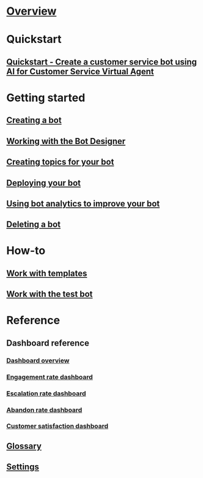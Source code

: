 # [Overview](overview.md)

# Quickstart

## [Quickstart - Create a customer service bot using AI for Customer Service Virtual Agent](quickstart.md)

# Getting started

## [Creating a bot](getting-started-create-bot.md)

## [Working with the Bot Designer](getting-started-bot-designer.md)

## [Creating topics for your bot](getting-started-create-topics.md)

## [Deploying your bot](getting-started-deploy.md)

## [Using bot analytics to improve your bot](getting-started-analytics.md)

## [Deleting a bot](getting-started-delete-bot.md)

# How-to

## [Work with templates](how-to-templates.md)

## [Work with the test bot](how-to-test-bot.md)

# Reference

## Dashboard reference

### [Dashboard overview](dashboard-overview.md)

### [Engagement rate dashboard](dashboard-engagement.md)

### [Escalation rate dashboard](dashboard-escalation.md)

### [Abandon rate dashboard](dashboard-abandon.md)

### [Customer satisfaction dashboard](dashboard-csat.md)

## [Glossary](reference-glossary.md)

## [Settings](reference-settings.md)